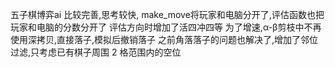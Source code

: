 五子棋博弈ai
比较完善,思考较快,
make_move将玩家和电脑分开了,评估函数也把玩家和电脑的分数分开了
评估方向时增加了活四冲四等
为了增速,α-β剪枝中不再使用深拷贝,直接落子,模拟后撤销落子
之前角落落子的问题也解决了,增加了邻位过滤,只考虑已有棋子周围 2 格范围内的空位

